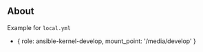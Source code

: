 About
-----

Example for `local.yml`

- { role: ansible-kernel-develop, mount_point: '/media/develop' }
